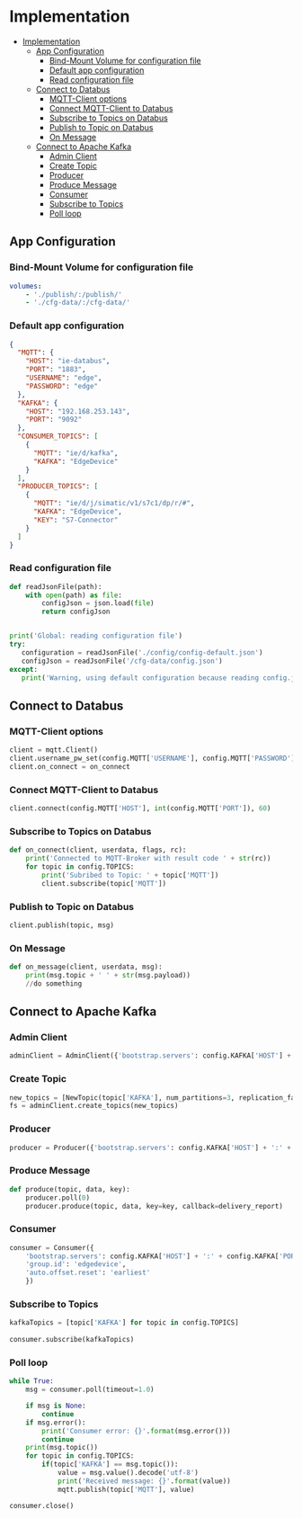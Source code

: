 # Implementation

- [Implementation](#implementation)
  - [App Configuration](#app-configuration)
    - [Bind-Mount Volume for configuration file](#bind-mount-volume-for-configuration-file)
    - [Default app configuration](#default-app-configuration)
    - [Read configuration file](#read-configuration-file)
  - [Connect to Databus](#connect-to-databus)
    - [MQTT-Client options](#mqtt-client-options)
    - [Connect MQTT-Client to Databus](#connect-mqtt-client-to-databus)
    - [Subscribe to Topics on Databus](#subscribe-to-topics-on-databus)
    - [Publish to Topic on Databus](#publish-to-topic-on-databus)
    - [On Message](#on-message)
  - [Connect to Apache Kafka](#connect-to-apache-kafka)
    - [Admin Client](#admin-client)
    - [Create Topic](#create-topic)
    - [Producer](#producer)
    - [Produce Message](#produce-message)
    - [Consumer](#consumer)
    - [Subscribe to Topics](#subscribe-to-topics)
    - [Poll loop](#poll-loop)

## App Configuration

### Bind-Mount Volume for configuration file

```yml
volumes:
    - './publish/:/publish/'
    - './cfg-data/:/cfg-data/'
```

### Default app configuration
```json
{
  "MQTT": {
    "HOST": "ie-databus",
    "PORT": "1883",
    "USERNAME": "edge",
    "PASSWORD": "edge"
  },
  "KAFKA": {
    "HOST": "192.168.253.143",
    "PORT": "9092"
  },
  "CONSUMER_TOPICS": [
    {
      "MQTT": "ie/d/kafka",
      "KAFKA": "EdgeDevice"
    }
  ],
  "PRODUCER_TOPICS": [
    {
      "MQTT": "ie/d/j/simatic/v1/s7c1/dp/r/#",
      "KAFKA": "EdgeDevice",
      "KEY": "S7-Connector"
    }
  ]
}
```

### Read configuration file
```python
def readJsonFile(path):
    with open(path) as file:
        configJson = json.load(file)
        return configJson


print('Global: reading configuration file')
try:
   configuration = readJsonFile('./config/config-default.json')
   configJson = readJsonFile('/cfg-data/config.json')
except:
   print('Warning, using default configuration because reading config.json file failed')
```


## Connect to Databus

### MQTT-Client options
```python
client = mqtt.Client()
client.username_pw_set(config.MQTT['USERNAME'], config.MQTT['PASSWORD'])
client.on_connect = on_connect
```

### Connect MQTT-Client to Databus
```python
client.connect(config.MQTT['HOST'], int(config.MQTT['PORT']), 60)
```

### Subscribe to Topics on Databus
```python
def on_connect(client, userdata, flags, rc):
    print('Connected to MQTT-Broker with result code ' + str(rc))
    for topic in config.TOPICS:
        print('Subribed to Topic: ' + topic['MQTT'])
        client.subscribe(topic['MQTT'])
```

### Publish to Topic on Databus
```python
client.publish(topic, msg)
```

### On Message
```python
def on_message(client, userdata, msg):
    print(msg.topic + ' ' + str(msg.payload))
    //do something
```

## Connect to Apache Kafka

### Admin Client
```python
adminClient = AdminClient({'bootstrap.servers': config.KAFKA['HOST'] + ':' + config.KAFKA['PORT']})
```

### Create Topic
```python
new_topics = [NewTopic(topic['KAFKA'], num_partitions=3, replication_factor=1) for topic in config.TOPICS]
fs = adminClient.create_topics(new_topics)
```

### Producer
```python
producer = Producer({'bootstrap.servers': config.KAFKA['HOST'] + ':' + config.KAFKA['PORT']})
```

### Produce Message
```python
def produce(topic, data, key):
    producer.poll(0)
    producer.produce(topic, data, key=key, callback=delivery_report)
```

### Consumer
```python
consumer = Consumer({
    'bootstrap.servers': config.KAFKA['HOST'] + ':' + config.KAFKA['PORT'],
    'group.id': 'edgedevice',
    'auto.offset.reset': 'earliest'
    })
```

### Subscribe to Topics
```python
kafkaTopics = [topic['KAFKA'] for topic in config.TOPICS]
    
consumer.subscribe(kafkaTopics)
```

### Poll loop
```python
while True:
    msg = consumer.poll(timeout=1.0)

    if msg is None:
        continue
    if msg.error():
        print('Consumer error: {}'.format(msg.error()))
        continue
    print(msg.topic())
    for topic in config.TOPICS:
        if(topic['KAFKA'] == msg.topic()):
            value = msg.value().decode('utf-8')
            print('Received message: {}'.format(value))
            mqtt.publish(topic['MQTT'], value)

consumer.close()
```

